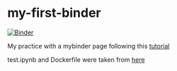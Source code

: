# my-first-binder
[![Binder](https://mybinder.org/badge_logo.svg)](https://mybinder.org/v2/gh/PaulCMurdoch/my-first-binder/HEAD)

My practice with a mybinder page following this [tutorial](https://github.com/alan-turing-institute/the-turing-way/blob/master/workshops/boost-research-reproducibility-binder/workshop-presentations/zero-to-binder-python.md#running-code-is-more-complicated-than-displaying-code)

test.ipynb and Dockerfile were taken from [here](https://github.com/ManimCommunity/jupyter_examples)
